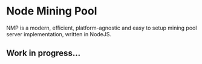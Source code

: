 # Node Mining Pool

NMP is a modern, efficient, platform-agnostic and easy to setup mining pool server implementation, written in NodeJS.

## Work in progress...
